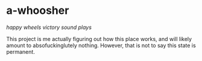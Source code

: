 # a-whoosher
*happy wheels victory sound plays*

This project is me actually figuring out how this place works, and will likely amount to absofuckinglutely nothing. However, that is not to say this state is permanent.
